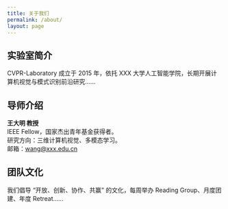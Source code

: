 ```yaml
---
title: 关于我们
permalink: /about/
layout: page
---
```


## 实验室简介
CVPR-Laboratory 成立于 2015 年，依托 XXX 大学人工智能学院，长期开展计算机视觉与模式识别前沿研究……

## 导师介绍
**王大明 教授**  
IEEE Fellow，国家杰出青年基金获得者。  
研究方向：三维计算机视觉、多模态学习。  
邮箱：wang@xxx.edu.cn

## 团队文化
我们倡导 “开放、创新、协作、共赢” 的文化，每周举办 Reading Group、月度团建、年度 Retreat……